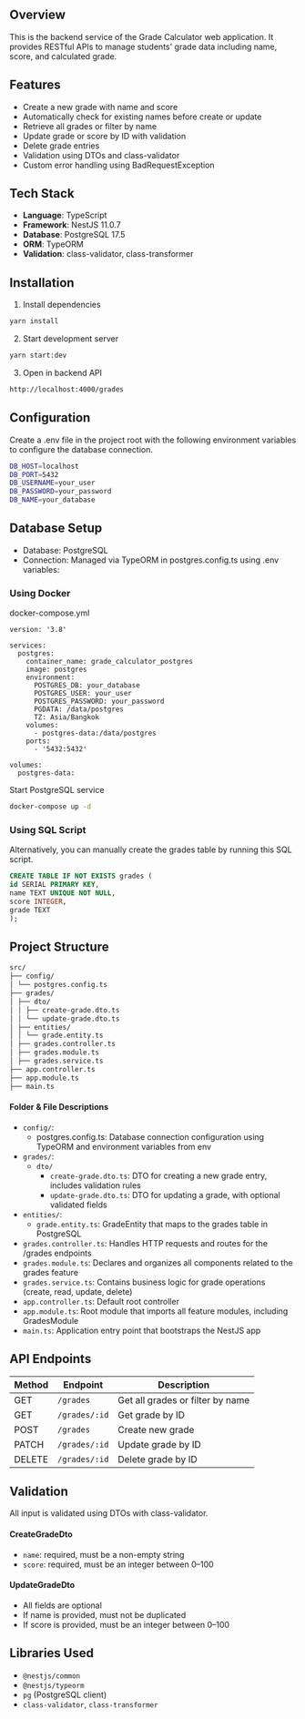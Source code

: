 ## Overview

This is the backend service of the Grade Calculator web application. It provides RESTful APIs to manage students' grade data including name, score, and calculated grade.

## Features

- Create a new grade with name and score
- Automatically check for existing names before create or update
- Retrieve all grades or filter by name
- Update grade or score by ID with validation
- Delete grade entries
- Validation using DTOs and class-validator
- Custom error handling using BadRequestException

## Tech Stack

- **Language**: TypeScript
- **Framework**: NestJS 11.0.7
- **Database**: PostgreSQL 17.5
- **ORM**: TypeORM
- **Validation**: class-validator, class-transformer

## Installation

1. Install dependencies

```bash
yarn install
```

2. Start development server

```bash
yarn start:dev
```

3. Open in backend API

```bash
http://localhost:4000/grades
```

## Configuration

Create a .env file in the project root with the following environment variables to configure the database connection.

```bash
DB_HOST=localhost
DB_PORT=5432
DB_USERNAME=your_user
DB_PASSWORD=your_password
DB_NAME=your_database
```

## Database Setup

- Database: PostgreSQL
- Connection: Managed via TypeORM in postgres.config.ts using .env variables:

### Using Docker

docker-compose.yml

```docker-compose
version: '3.8'

services:
  postgres:
    container_name: grade_calculator_postgres
    image: postgres
    environment:
      POSTGRES_DB: your_database
      POSTGRES_USER: your_user
      POSTGRES_PASSWORD: your_password
      PGDATA: /data/postgres
      TZ: Asia/Bangkok
    volumes:
      - postgres-data:/data/postgres
    ports:
      - '5432:5432'

volumes:
  postgres-data:
```

Start PostgreSQL service

```bash
docker-compose up -d
```

### Using SQL Script

Alternatively, you can manually create the grades table by running this SQL script.

```sql
CREATE TABLE IF NOT EXISTS grades (
id SERIAL PRIMARY KEY,
name TEXT UNIQUE NOT NULL,
score INTEGER,
grade TEXT
);
```

## Project Structure

```bash
src/
├── config/
│ └── postgres.config.ts
├── grades/
│ ├── dto/
│ │ ├── create-grade.dto.ts
│ │ └── update-grade.dto.ts
│ ├── entities/
│ │ └── grade.entity.ts
│ ├── grades.controller.ts
│ ├── grades.module.ts
│ ├── grades.service.ts
├── app.controller.ts
├── app.module.ts
├── main.ts
```

#### Folder & File Descriptions

- `config/`:
  - postgres.config.ts: Database connection configuration using TypeORM and environment variables from env
- `grades/`:
  - `dto/`
    - `create-grade.dto.ts`: DTO for creating a new grade entry, includes validation rules
    - `update-grade.dto.ts`: DTO for updating a grade, with optional validated fields
- `entities/`:
  - `grade.entity.ts`: GradeEntity that maps to the grades table in PostgreSQL
- `grades.controller.ts`: Handles HTTP requests and routes for the /grades endpoints
- `grades.module.ts`: Declares and organizes all components related to the grades feature
- `grades.service.ts`: Contains business logic for grade operations (create, read, update, delete)
- `app.controller.ts`: Default root controller
- `app.module.ts`: Root module that imports all feature modules, including GradesModule
- `main.ts`: Application entry point that bootstraps the NestJS app

## API Endpoints

| Method | Endpoint      | Description                      |
| ------ | ------------- | -------------------------------- |
| GET    | `/grades`     | Get all grades or filter by name |
| GET    | `/grades/:id` | Get grade by ID                  |
| POST   | `/grades`     | Create new grade                 |
| PATCH  | `/grades/:id` | Update grade by ID               |
| DELETE | `/grades/:id` | Delete grade by ID               |

## Validation

All input is validated using DTOs with class-validator.

#### CreateGradeDto

- `name`: required, must be a non-empty string
- `score`: required, must be an integer between 0–100

#### UpdateGradeDto

- All fields are optional
- If name is provided, must not be duplicated
- If score is provided, must be an integer between 0–100

## Libraries Used

- `@nestjs/common`
- `@nestjs/typeorm`
- `pg` (PostgreSQL client)
- `class-validator`, `class-transformer`

